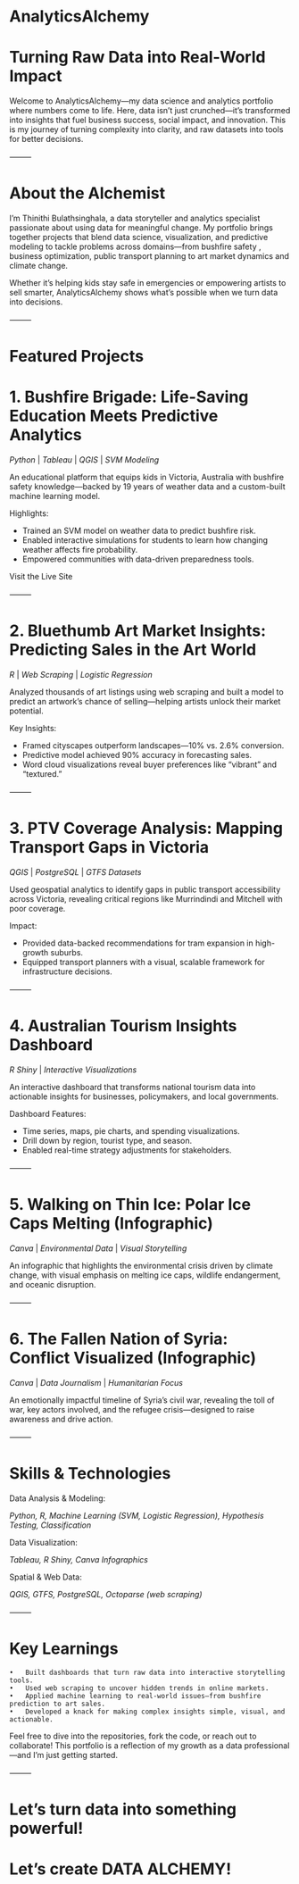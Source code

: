 # AnalyticsAlchemy

# Turning Raw Data into Real-World Impact

Welcome to AnalyticsAlchemy—my data science and analytics portfolio where numbers come to life. Here, data isn’t just crunched—it’s transformed into insights that fuel business success, social impact, and innovation. This is my journey of turning complexity into clarity, and raw datasets into tools for better decisions.

⸻

# About the Alchemist

I’m Thinithi Bulathsinghala, a data storyteller and analytics specialist passionate about using data for meaningful change. My portfolio brings together projects that blend data science, visualization, and predictive modeling to tackle problems across domains—from bushfire safety , business optimization, public transport planning to art market dynamics and climate change.

Whether it’s helping kids stay safe in emergencies or empowering artists to sell smarter, AnalyticsAlchemy shows what’s possible when we turn data into decisions.

⸻

# Featured Projects

# 1. Bushfire Brigade: Life-Saving Education Meets Predictive Analytics

_Python_ | _Tableau_  | _QGIS_  | _SVM Modeling_

An educational platform that equips kids in Victoria, Australia with bushfire safety knowledge—backed by 19 years of weather data and a custom-built machine learning model.

Highlights:
- Trained an SVM model on weather data to predict bushfire risk.
- Enabled interactive simulations for students to learn how changing weather affects fire probability.
- Empowered communities with data-driven preparedness tools.
 
Visit the Live Site

⸻

# 2. Bluethumb Art Market Insights: Predicting Sales in the Art World

 _R_  | _Web Scraping_ | _Logistic Regression_
 
Analyzed thousands of art listings using web scraping and built a model to predict an artwork’s chance of selling—helping artists unlock their market potential.

Key Insights:
- Framed cityscapes outperform landscapes—10% vs. 2.6% conversion.
- Predictive model achieved 90% accuracy in forecasting sales.
- Word cloud visualizations reveal buyer preferences like “vibrant” and “textured.”

⸻

# 3. PTV Coverage Analysis: Mapping Transport Gaps in Victoria

_QGIS_ | _PostgreSQL_ | _GTFS Datasets_

Used geospatial analytics to identify gaps in public transport accessibility across Victoria, revealing critical regions like Murrindindi and Mitchell with poor coverage.

Impact:
- Provided data-backed recommendations for tram expansion in high-growth suburbs.
- Equipped transport planners with a visual, scalable framework for infrastructure decisions.

⸻

# 4. Australian Tourism Insights Dashboard

_R Shiny_ | _Interactive Visualizations_

An interactive dashboard that transforms national tourism data into actionable insights for businesses, policymakers, and local governments.

Dashboard Features:
- Time series, maps, pie charts, and spending visualizations.
- Drill down by region, tourist type, and season.
- Enabled real-time strategy adjustments for stakeholders.

⸻

# 5. Walking on Thin Ice: Polar Ice Caps Melting (Infographic)

_Canva_ | _Environmental Data_ | _Visual Storytelling_

An infographic that highlights the environmental crisis driven by climate change, with visual emphasis on melting ice caps, wildlife endangerment, and oceanic disruption.

⸻

# 6. The Fallen Nation of Syria: Conflict Visualized (Infographic)

_Canva_ | _Data Journalism_ | _Humanitarian Focus_

An emotionally impactful timeline of Syria’s civil war, revealing the toll of war, key actors involved, and the refugee crisis—designed to raise awareness and drive action.

⸻

# Skills & Technologies

Data Analysis & Modeling:

_Python, R, Machine Learning (SVM, Logistic Regression), Hypothesis Testing, Classification_

Data Visualization:

_Tableau, R Shiny, Canva Infographics_

Spatial & Web Data:

_QGIS, GTFS, PostgreSQL, Octoparse (web scraping)_

⸻

# Key Learnings
	•	Built dashboards that turn raw data into interactive storytelling tools.
	•	Used web scraping to uncover hidden trends in online markets.
	•	Applied machine learning to real-world issues—from bushfire prediction to art sales.
	•	Developed a knack for making complex insights simple, visual, and actionable.

Feel free to dive into the repositories, fork the code, or reach out to collaborate! This portfolio is a reflection of my growth as a data professional—and I’m just getting started.

⸻

# Let’s turn data into something powerful!
# Let’s create DATA ALCHEMY!
